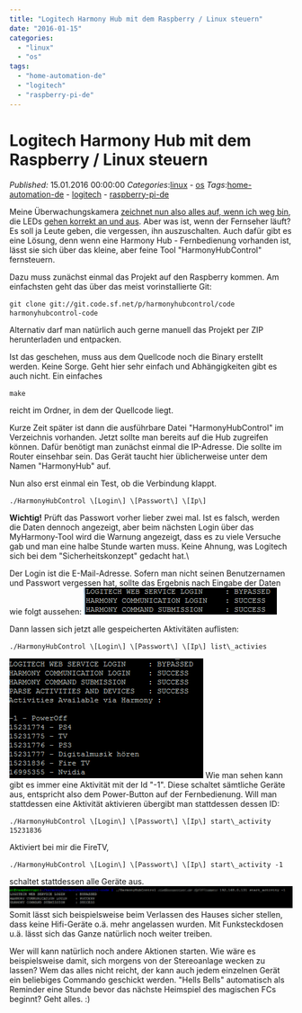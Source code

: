 ```yaml
---
title: "Logitech Harmony Hub mit dem Raspberry / Linux steuern"
date: "2016-01-15"
categories: 
  - "linux"
  - "os"
tags: 
  - "home-automation-de"
  - "logitech"
  - "raspberry-pi-de"
---
```

# Logitech Harmony Hub mit dem Raspberry / Linux steuern
_Published:_ 15.01.2016 00:00:00
_Categories_:[linux](/dotnetwork/de/categories#linux) - [os](/dotnetwork/de/categories#os)
_Tags_:[home-automation-de](/dotnetwork/de/tags#home-automation-de) - [logitech](/dotnetwork/de/tags#logitech) - [raspberry-pi-de](/dotnetwork/de/tags#raspberry-pi-de)

Meine Überwachungskamera [zeichnet nun also alles auf, wenn ich weg bin](http://dotnet.work/2016/01/synology-surveillance-station-mit-einem-einfachen-shell-script-automatisieren/), die LEDs [gehen korrekt an und aus](http://dotnet.work/2016/01/leds-einer-ueberwachungskamera-per-linux-ein-und-ausschalten/). Aber was ist, wenn der Fernseher läuft? Es soll ja Leute geben, die vergessen, ihn auszuschalten. Auch dafür gibt es eine Lösung, denn wenn eine Harmony Hub - Fernbedienung vorhanden ist, lässt sie sich über das kleine, aber feine Tool "HarmonyHubControl" fernsteuern.

Dazu muss zunächst einmal das Projekt auf den Raspberry kommen. Am einfachsten geht das über das meist vorinstallierte Git:
```
git clone git://git.code.sf.net/p/harmonyhubcontrol/code harmonyhubcontrol-code
```

Alternativ darf man natürlich auch gerne manuell das Projekt per ZIP herunterladen und entpacken.

Ist das geschehen, muss aus dem Quellcode noch die Binary erstellt werden. Keine Sorge. Geht hier sehr einfach und Abhängigkeiten gibt es auch nicht. Ein einfaches
```
make
```

reicht im Ordner, in dem der Quellcode liegt.

Kurze Zeit später ist dann die ausführbare Datei "HarmonyHubControl" im Verzeichnis vorhanden. Jetzt sollte man bereits auf die Hub zugreifen können. Dafür benötigt man zunächst einmal die IP-Adresse. Die sollte im Router einsehbar sein. Das Gerät taucht hier üblicherweise unter dem Namen "HarmonyHub" auf.

Nun also erst einmal ein Test, ob die Verbindung klappt.
```
./HarmonyHubControl \[Login\] \[Passwort\] \[Ip\]
```

**Wichtig!** Prüft das Passwort vorher lieber zwei mal. Ist es falsch, werden die Daten dennoch angezeigt, aber beim nächsten Login über das MyHarmony-Tool wird die Warnung angezeigt, dass es zu viele Versuche gab und man eine halbe Stunde warten muss. Keine Ahnung, was Logitech sich bei dem "Sicherheitskonzept" gedacht hat.\

Der Login ist die E-Mail-Adresse. Sofern man nicht seinen Benutzernamen und Passwort vergessen hat, sollte das Ergebnis nach Eingabe der Daten wie folgt aussehen: [![hh1](images/hh1.png)](http://dotnet.work/wp-content/uploads/2016/01/hh1.png)

Dann lassen sich jetzt alle gespeicherten Aktivitäten auflisten:
```
./HarmonyHubControl \[Login\] \[Passwort\] \[Ip\] list\_activies
```

[![HH2](images/HH2.png)](http://dotnet.work/wp-content/uploads/2016/01/HH2.png) Wie man sehen kann gibt es immer eine Aktivität mit der Id "-1". Diese schaltet sämtliche Geräte aus, entspricht also dem Power-Button auf der Fernbedienung. Will man stattdessen eine Aktivität aktivieren übergibt man stattdessen dessen ID:
```
./HarmonyHubControl \[Login\] \[Passwort\] \[Ip\] start\_activity 15231836
```
Aktiviert bei mir die FireTV,
```
./HarmonyHubControl \[Login\] \[Passwort\] \[Ip\] start\_activity -1
```
schaltet stattdessen alle Geräte aus. [![hh3](images/hh3-1.png)](http://dotnet.work/wp-content/uploads/2016/01/hh3-1.png) Somit lässt sich beispielsweise beim Verlassen des Hauses sicher stellen, dass keine Hifi-Geräte o.ä. mehr angelassen wurden. Mit Funksteckdosen u.ä. lässt sich das Ganze natürlich noch weiter treiben.

Wer will kann natürlich noch andere Aktionen starten. Wie wäre es beispielsweise damit, sich morgens von der Stereoanlage wecken zu lassen? Wem das alles nicht reicht, der kann auch jedem einzelnen Gerät ein beliebiges Commando geschickt werden. "Hells Bells" automatisch als Reminder eine Stunde bevor das nächste Heimspiel des magischen FCs beginnt? Geht alles. :)

